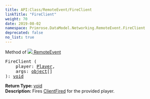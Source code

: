 ```yaml
---
title: API:Class/RemoteEvent/FireClient
linkTitle: "FireClient"
weight: 70
date: 2019-08-02
namespace: Primrose.DataModel.Networking.RemoteEvent.FireClient
deprecated: false
no_list: true
---
```

Method of <a href="/docs/api-reference/Class/RemoteEvent"><img src="/icons/silk/remote_event.png"/>&nbsp;RemoteEvent</a>
<pre class="method-declaration">
FireClient (
    player: <a class="type" href="/docs/api-reference/Class/Player">Player</a>,
    args: <span><a class="type" href="/docs/api-reference/System/object">object</a>[]</span>
): <a class="type" href="/docs/api-reference/System/void">void</a></pre>
<b>Return Type: </b>
<a class="type" href="/docs/api-reference/System/void">void</a>
<br/>
<b>Description: </b>
Fires <a href="/docs/api-reference/Class/RemoteEvent/ClientFired" >ClientFired</a> for the provided player.

